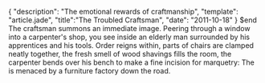 {
  "description": "The emotional rewards of craftmanship",
  "template": "article.jade",
  "title":"The Troubled Craftsman",
  "date": "2011-10-18"
}
$end
The craftsman summons an immediate image. Peering through a window into a carpenter's shop, you see inside an elderly man surrounded by his apprentices and his tools. Order reigns within, parts of chairs are clamped neatly together, the fresh smell of wood shavings fills the room, the carpenter bends over his bench to make a fine incision for marquetry: The is menaced by a furniture factory down the road.